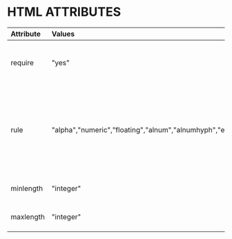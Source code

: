 # HTML ATTRIBUTES #

| **Attribute** | **Values** | **Description** |
|:--------------|:-----------|:----------------|
| require       | "yes"      | This attribute will check for empty fields. |
| rule          | "alpha","numeric","floating","alnum","alnumhyph","email" | Use pre-defined rules for input validation (Note: to add custom use rule(regex) in js code) |
| minlength     | "integer"  | Minimum length to allow. |
| maxlength     | "integer"  | Maximum length to allow. |